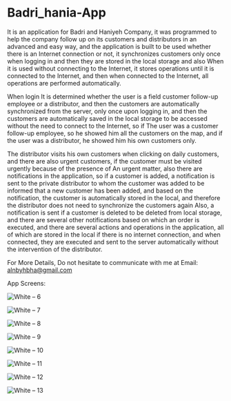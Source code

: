 # Badri_hania-App

It is an application for Badri and Haniyeh Company, it was programmed to help the company follow up on its customers and distributors in an advanced and easy way, and the application is built to be used whether there is an Internet connection or not, it synchronizes customers only once when logging in and then they are stored in the local storage and also When it is used without connecting to the Internet, it stores operations until it is connected to the Internet, and then when connected to the Internet, all operations are performed automatically.

When login It is determined whether the user is a field customer follow-up employee or a distributor, and then the customers are automatically synchronized from the server, only once upon logging in, and then the customers are automatically saved in the local storage to be accessed without the need to connect to the Internet, so if The user was a customer follow-up employee, so he showed him all the customers on the map, and if the user was a distributor, he showed him his own customers only. 

The distributor visits his own customers when clicking on daily customers, and there are also urgent customers, if the customer must be visited urgently because of the presence of An urgent matter, also there are notifications in the application, so if a customer is added, a notification is sent to the private distributor to whom the customer was added to be informed that a new customer has been added, and based on the notification, the customer is automatically stored in the local, and therefore the distributor does not need to synchronize the customers again Also, a notification is sent if a customer is deleted to be deleted from local storage, and there are several other notifications based on which an order is executed, and there are several actions and operations in the application, all of which are stored in the local if there is no internet connection, and when connected, they are executed and sent to the server automatically without the intervention of the distributor.

For More Details, Do not hesitate to communicate with me at Email: alnbyhbha@gmail.com

App Screens:

![White – 6](https://github.com/BahaaAlnabeeh/Badri_hania-App/assets/42490211/d9348361-3248-42b6-a023-09bae339cd80)

![White – 7](https://github.com/BahaaAlnabeeh/Badri_hania-App/assets/42490211/ec7ace5e-39bf-4b8c-a236-7a04a856028f)

![White – 8](https://github.com/BahaaAlnabeeh/Badri_hania-App/assets/42490211/8028e050-1316-49ce-bb13-c64a2e3eaf5d)

![White – 9](https://github.com/BahaaAlnabeeh/Badri_hania-App/assets/42490211/75aec1d1-f3a8-49f8-8214-35ee799cfb98)

![White – 10](https://github.com/BahaaAlnabeeh/Badri_hania-App/assets/42490211/8a5d9c22-0e6e-42b6-a912-ff572958dbe1)

![White – 11](https://github.com/BahaaAlnabeeh/Badri_hania-App/assets/42490211/2d62f10b-5c88-4f03-bc9a-32a03afbb1e6)

![White – 12](https://github.com/BahaaAlnabeeh/Badri_hania-App/assets/42490211/d292d8e9-df76-46a3-af4a-593e4f710f88)

![White – 13](https://github.com/BahaaAlnabeeh/Badri_hania-App/assets/42490211/8c9de4ef-59cb-47c6-aec3-0641c5067d29)





